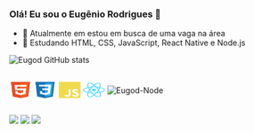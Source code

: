 ### Olá! Eu sou o Eugênio Rodrigues 👋

- 🔭 Atualmente em estou em busca de uma vaga na área
- 🌱 Estudando HTML, CSS, JavaScript, React Native e Node.js

![Eugod GitHub stats](https://github-readme-stats.vercel.app/api?username=Eugod&show_icons=true&theme=dracula&count_private=true)

<div style="display: inline_block"><br>
  <img align="center" alt="Eugod-HTML" height="30" width="40" src="https://raw.githubusercontent.com/devicons/devicon/master/icons/html5/html5-original.svg">
  <img align="center" alt="Eugod-CSS" height="30" width="40" src="https://raw.githubusercontent.com/devicons/devicon/master/icons/css3/css3-original.svg">
  <img align="center" alt="Eugod-Js" height="30" width="40" src="https://raw.githubusercontent.com/devicons/devicon/master/icons/javascript/javascript-plain.svg">
  <img align="center" alt="Eugod-React" height="30" width="40" src="https://raw.githubusercontent.com/devicons/devicon/master/icons/react/react-original.svg">
  <img align="center" alt="Eugod-Node" height="30" width="40" src="https://cdn.jsdelivr.net/gh/devicons/devicon/icons/nodejs/nodejs-original.svg" />     
</div>

  ##
 
<div> 
  <a href="https://www.linkedin.com/in/eugenio-rodrigues/" target="_blank"><img src="https://img.shields.io/badge/-LinkedIn-%230077B5?style=for-the-badge&logo=linkedin&logoColor=white" target="_blank"></a> 
  <a href="https://www.instagram.com/roddrigueseugenio/" target="_blank"><img src="https://img.shields.io/badge/-Instagram-%23E4405F?style=for-the-badge&logo=instagram&logoColor=white" target="_blank"></a>
  <a href="https://www.facebook.com/eugenio.rodrigues.146" target="_blank"><img src="https://img.shields.io/badge/Facebook-1877F2?style=for-the-badge&logo=facebook&logoColor=white" target="_blank"></a>
</div>
